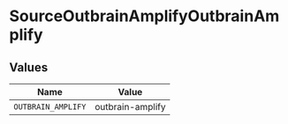 # SourceOutbrainAmplifyOutbrainAmplify


## Values

| Name               | Value              |
| ------------------ | ------------------ |
| `OUTBRAIN_AMPLIFY` | outbrain-amplify   |